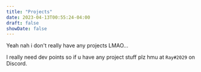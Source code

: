 ```yaml
---
title: "Projects"
date: 2023-04-13T00:55:24-04:00
draft: false
showDate: false
---
```


Yeah nah i don't really have any projects LMAO...

I really need dev points so if u have any project stuff plz hmu at ``Ray#2029`` on Discord.